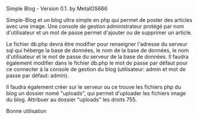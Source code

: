 Simple Blog - Version 0.1. by MetalOS666

Simple-Blog et un blog ultra simple en php qui permet de poster des articles avec une image. 
Une console de gestion administrateur protégé par nom d'utilisateur et un mot de passe permet d'ajouter ou de supprimer un article.

Le fichier db.php devra être modifier pour renseigner l'adresse du serveur sql qui héberge la base de données, le nom de la base de données, le nom d'utilisateur et le mot de passe du serveur de la base de données.
Il faudra également modifier dans le fichier db.php le mot de passe par défaut pour ce connecter à la console de gestion du blog (utilisateur: admin et mot de passe par défaut: admin).

Il faudra également créer sur le serveur ou ce trouve les fichiers php du blog un dossier nomé "uploads", qui permet d'uploader les fichiers image du blog. Attribuer au dossier "uploads" les droits 755.

Bonne utilisation

